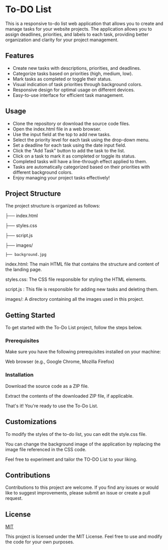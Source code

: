 
# To-DO List
This is a responsive to-do list web application that allows you to create and manage tasks for your website projects. The application allows you to assign deadlines, priorities, and labels to each task, providing better organization and clarity for your project management.

## Features

- Create new tasks with descriptions, priorities, and deadlines.
- Categorize tasks based on priorities (high, medium, low).
- Mark tasks as completed or toggle their status.
- Visual indication of task priorities through background colors.
- Responsive design for optimal usage on different devices.
- Easy-to-use interface for efficient task management.




## Usage
- Clone the repository or download the source code files.
- Open the index.html file in a web browser.
- Use the input field at the top to add new tasks.
- Select the priority level for each task using the drop-down menu.
- Set a deadline for each task using the date input field.
- Click the "Add Task" button to add the task to the list.
- Click on a task to mark it as completed or toggle its status.
- Completed tasks will have a line-through effect applied to them.
- Tasks are automatically categorized based on their priorities with different background colors.
- Enjoy managing your project tasks effectively!
## Project Structure
The project structure is organized as follows:

├── index.html

├── styles.css

├── script.js

├── images/

    ├── background.jpg
    

index.html: The main HTML file that contains the structure and content of the landing page.

styles.css: The CSS file responsible for styling the HTML elements.

script.js : This file is responsible for adding new tasks and deleting them.

images/: A directory containing all the images used in this project.

## Getting Started
To get started with the To-Do List project, follow the steps below.

### Prerequisites
Make sure you have the following prerequisites installed on your machine:

Web browser (e.g., Google Chrome, Mozilla Firefox)
### Installation
Download the source code as a ZIP file.

Extract the contents of the downloaded ZIP file, if applicable.

That's it! You're ready to use the To-Do List.
## Customizations

To modify the styles of the to-do list, you can edit the style.css file.

You can change the background image of the application by replacing the image file referenced in the CSS code.

Feel free to experiment and tailor the TO-DO List to your liking.

## Contributions
Contributions to this project are welcome. If you find any issues or would like to suggest improvements, please submit an issue or create a pull request.
## License

[MIT](https://choosealicense.com/licenses/mit/)

This project is licensed under the MIT License. Feel free to use and modify the code for your own purposes.
